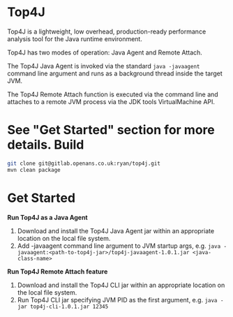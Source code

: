 Top4J
=====
Top4J is a lightweight, low overhead, production-ready performance analysis tool for the Java runtime environment.

Top4J has two modes of operation: Java Agent and Remote Attach.

The Top4J Java Agent is invoked via the standard `java -javaagent` command line argument and runs as a background thread inside the target JVM.

The Top4J Remote Attach function is executed via the command line and attaches to a remote JVM process via the JDK tools VirtualMachine API.

See "Get Started" section for more details.
Build
=====
```bash
git clone git@gitlab.openans.co.uk:ryan/top4j.git
mvn clean package
```
Get Started
===========
**Run Top4J as a Java Agent**
1. Download and install the Top4J Java Agent jar within an appropriate location on the local file system.
1. Add -javaagent command line argument to JVM startup args, e.g. `java -javaagent:<path-to-top4j-jar>/top4j-javaagent-1.0.1.jar <java-class-name>`

**Run Top4J Remote Attach feature**
1. Download and install the Top4J CLI jar within an appropriate location on the local file system.
1. Run Top4J CLI jar specifying JVM PID as the first argument, e.g. `java -jar top4j-cli-1.0.1.jar 12345`
